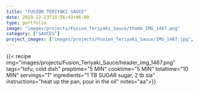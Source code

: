 ```yaml
---
title: "FUSION TERIYAKI SAUCE"
date: 2019-12-23T15:56:43+06:00
type: portfolio
image: "images/projects/Fusion_Teriyaki_Sauce/thumb_IMG_1467.png"
category: ["SAUCES"]
project_images: ["images/projects/Fusion_Teriyaki_Sauce/IMG_1467.jpg", "images/projects/Fusion_Teriyaki_Sauce/IMG_1468.jpg"]
---
```


{{< recipe 
img="images/projects/Fusion_Teriyaki_Sauce/header_img_1467.png"
tags="tofu, cold dish" 
preptime="5 MIN" 
cooktime="5 MIN" 
totaltime="10 MIN" 
servings="1" 
ingredients="1 TB SUGAR sugar, 2 tb sla" 
instructions="heat up the pan, pour in the oil" 
notes="aa">}}

